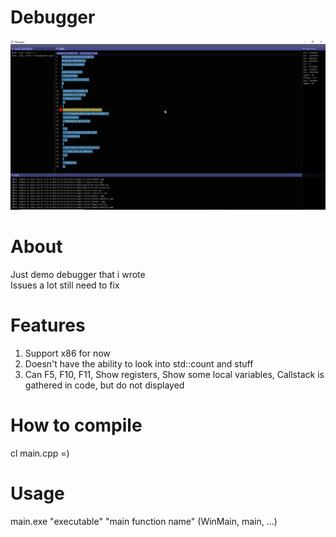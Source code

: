 # Debugger
![](debugger.png)  
# About
Just demo debugger that i wrote  
Issues a lot still need to fix  
# Features
1. Support x86 for now  
2. Doesn't have the ability to look into std::count and stuff  
3. Can F5, F10, F11, Show registers, Show some local variables, Callstack is gathered in code, but do not displayed  
# How to compile
cl main.cpp =)
# Usage
main.exe "executable" "main function name" (WinMain, main, ...)
